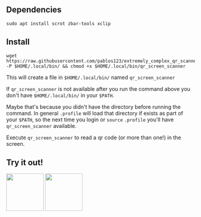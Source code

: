## Dependencies
```terminal
sudo apt install scrot zbar-tools xclip
```

## Install
```terminal
wget https://raw.githubusercontent.com/pablos123/extremely_complex_qr_scanner/main/qr_screen_scanner -P $HOME/.local/bin/ && chmod +x $HOME/.local/bin/qr_screen_scanner
```
This will create a file in `$HOME/.local/bin/` named `qr_screen_scanner`

If `qr_screen_scanner` is not available after you run the command above you don't have `$HOME/.local/bin/` in your `$PATH`.

Maybe that's because you didn't have the directory before running the command. In general `.profile` will load that directory if exists as part of your `$PATH`, so the next time you login or `source` `.profile` you'll have `qr_screen_scanner` available.

Execute `qr_screen_scanner` to read a qr code (or more than one!) in the screen.

## Try it out!

<img src="https://user-images.githubusercontent.com/52180403/222569613-e3230131-0ae5-4865-bc64-f4ae2415f2ca.png" width="100" height="100">
<img src="https://user-images.githubusercontent.com/52180403/222570023-52583da7-c82b-4246-9c76-67d315f1ba9e.png" width="100" height="100">
